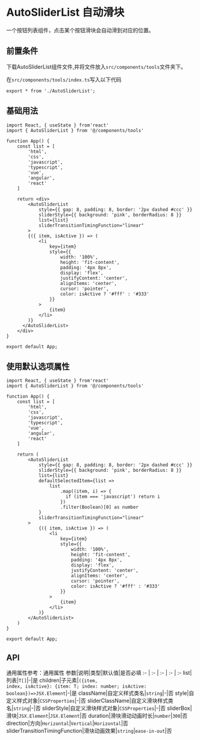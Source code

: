 # AutoSliderList 自动滑块
一个按钮列表组件，点击某个按钮滑块会自动滑到对应的位置。

## 前置条件
下载AutoSliderList组件文件,并将文件放入`src/components/tools`文件夹下。

在`src/components/tools/index.ts`写入以下代码
```tsx
export * from './AutoSliderList';
```

## 基础用法
```tsx
import React, { useState } from'react'
import { AutoSliderList } from '@/components/tools'

function App() {
    const list = [
        'html',
        'css',
        'javascript',
        'typescript',
        'vue',
        'angular',
        'react'
    ]

    return <div>
        <AutoSliderList
            style={{ gap: 8, padding: 8, border: '2px dashed #ccc' }}
            sliderStyle={{ background: 'pink', borderRadius: 8 }}
            list={list}
            sliderTransitionTimingFunction="linear"
        >
        {({ item, isActive }) => (
            <li
                key={item}
                style={{
                    width: '100%',
                    height: 'fit-content',
                    padding: '4px 8px',
                    display: 'flex',
                    justifyContent: 'center',
                    alignItems: 'center',
                    cursor: 'pointer',
                    color: isActive ? '#fff' : '#333'
                }}
            >   
                {item}
            </li>
        )}
      </AutoSliderList>
    </div>
}

export default App;
```

## 使用默认选项属性
```tsx
import React, { useState } from'react'
import { AutoSliderList } from '@/components/tools'

function App() {
    const list = [
        'html',
        'css',
        'javascript',
        'typescript',
        'vue',
        'angular',
        'react'
    ]

    return (
        <AutoSliderList
            style={{ gap: 8, padding: 8, border: '2px dashed #ccc' }}
            sliderStyle={{ background: 'pink', borderRadius: 8 }}
            list={list}
            defaultSelectedItem={list =>
                list
                    .map((item, i) => {
                      if (item === 'javascript') return i
                    })
                    .filter(Boolean)[0] as number
            }
            sliderTransitionTimingFunction="linear"
        >
            {({ item, isActive }) => (
                <li
                    key={item}
                    style={{
                        width: '100%',
                        height: 'fit-content',
                        padding: '4px 8px',
                        display: 'flex',
                        justifyContent: 'center',
                        alignItems: 'center',
                        cursor: 'pointer',
                        color: isActive ? '#fff' : '#333'
                    }}
                >
                    {item}
                </li>
            )}
        </AutoSliderList>
    )
}

export default App;
```

## API
通用属性参考：通用属性
参数|说明|类型|默认值|是否必填
:- | :- | :- | :- | :-
list|列表|<code>T[]</code>|-|是
children|子元素|<code>({item, index, isActive}: {item: T; index: number; isActive: boolean})=>JSX.Element</code>|-|是
className|自定义样式类名|<code>string</code>|-|否
style|自定义样式对象|<code>CSSProperties</code>|-|否
sliderClassName|自定义滑块样式类名|<code>string</code>|-|否
sliderStyle|自定义滑块样式对象|<code>CSSProperties</code>|-|否
sliderBox|滑块|<code>JSX.Element</code>|<code>JSX.Element</code>|否
duration|滑块滑动动画时长|<code>number</code>|<code>300</code>|否
direction|方向|<code>Horizontal</code>\|<code>Vertical</code>|<code>Horizontal</code>|否
sliderTransitionTimingFunction|滑块动画效果|<code>string</code>|<code>ease-in-out</code>|否
